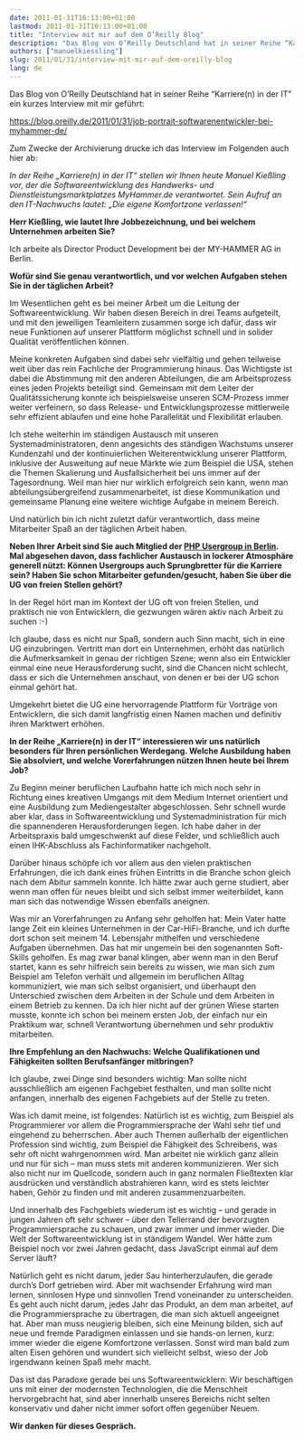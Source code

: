 ```yaml
---
date: 2011-01-31T16:13:00+01:00
lastmod: 2011-01-31T16:13:00+01:00
title: "Interview mit mir auf dem O’Reilly Blog"
description: "Das Blog von O’Reilly Deutschland hat in seiner Reihe “Karriere(n) in der IT” ein kurzes Interview mit mir geführt."
authors: ["manuelkiessling"]
slug: 2011/01/31/interview-mit-mir-auf-dem-oreilly-blog
lang: de
---
```


<p>
Das Blog von O’Reilly Deutschland hat in seiner Reihe “Karriere(n) in der IT” ein kurzes Interview mit mir geführt:
</p>
<p>
<a href="https://blog.oreilly.de/2011/01/31/job-portrait-softwarenentwickler-bei-myhammer-de/">https://blog.oreilly.de/2011/01/31/job-portrait-softwarenentwickler-bei-myhammer-de/</a>
</p>


<p>
    Zum Zwecke der Archivierung drucke ich das Interview im Folgenden auch hier ab:
</p>


<p>
<i>
In der Reihe „Karriere(n) in der IT“ stellen wir Ihnen heute Manuel Kießling vor, der die Softwareentwicklung des Handwerks- und Dienstleistungsmarktplatzes MyHammer.de verantwortet. Sein Aufruf an den IT-Nachwuchs lautet: „Die eigene Komfortzone verlassen!“
</i>
</p>

<p>
<strong>Herr Kießling, wie lautet Ihre Jobbezeichnung, und bei welchem Unternehmen arbeiten Sie?</strong>
</p>

<p>
Ich arbeite als Director Product Development bei der MY-HAMMER AG in Berlin.
</p>


<p>
<strong>
Wofür sind Sie genau verantwortlich, und vor welchen Aufgaben stehen Sie in der täglichen Arbeit?
</strong>
</p>

<p>
Im Wesentlichen geht es bei meiner Arbeit um die Leitung der Softwareentwicklung. Wir haben diesen Bereich in drei Teams aufgeteilt, und mit den jeweiligen Teamleitern zusammen sorge ich dafür, dass wir neue Funktionen auf unserer Plattform möglichst schnell und in solider Qualität veröffentlichen können.
</p>

<p>
Meine konkreten Aufgaben sind dabei sehr vielfältig und gehen teilweise weit über das rein Fachliche der Programmierung hinaus. Das Wichtigste ist dabei die Abstimmung mit den anderen Abteilungen, die am Arbeitsprozess eines jeden Projekts beteiligt sind. Gemeinsam mit dem Leiter der Qualitätssicherung konnte ich beispielsweise unseren SCM-Prozess immer weiter verfeinern, so dass Release- und Entwicklungsprozesse mittlerweile sehr effizient ablaufen und eine hohe Parallelität und Flexibilität erlauben.
</p>

<p>
Ich stehe weiterhin im ständigen Austausch mit unseren Systemadministratoren, denn angesichts des ständigen Wachstums unserer Kundenzahl und der kontinuierlichen Weiterentwicklung unserer Plattform, inklusive der Ausweitung auf neue Märkte wie zum Beispiel die USA, stehen die Themen Skalierung und Ausfallsicherheit bei uns immer auf der Tagesordnung. Weil man hier nur wirklich erfolgreich sein kann, wenn man abteilungsübergreifend zusammenarbeitet, ist diese Kommunikation und gemeinsame Planung eine weitere wichtige Aufgabe in meinem Bereich.
</p>

<p>
Und natürlich bin ich nicht zuletzt dafür verantwortlich, dass meine Mitarbeiter Spaß an der täglichen Arbeit haben.
</p>

<p>
<strong>
Neben Ihrer Arbeit sind Sie auch Mitglied der <a href="https://www.bephpug.de/">PHP Usergroup in Berlin</a>. Mal abgesehen davon, dass fachlicher Austausch in lockerer Atmosphäre generell nützt: Können Usergroups auch Sprungbretter für die Karriere sein? Haben Sie schon Mitarbeiter gefunden/gesucht, haben Sie über die UG von freien Stellen gehört?
</strong>
</p>

<p>
In der Regel hört man im Kontext der UG oft von freien Stellen, und praktisch nie von Entwicklern, die gezwungen wären aktiv nach Arbeit zu suchen :-)
</p>

<p>
Ich glaube, dass es nicht nur Spaß, sondern auch Sinn macht, sich in eine UG einzubringen. Vertritt man dort ein Unternehmen, erhöht das natürlich die Aufmerksamkeit in genau der richtigen Szene; wenn also ein Entwickler einmal eine neue Herausforderung sucht, sind die Chancen nicht schlecht, dass er sich die Unternehmen anschaut, von denen er bei der UG schon einmal gehört hat. 
</p>

<p>
Umgekehrt bietet die UG eine hervorragende Plattform für Vorträge von Entwicklern, die sich damit langfristig einen Namen machen und definitiv ihren Marktwert erhöhen.
</p>


<p>
<strong>
In der Reihe „Karriere(n) in der IT“ interessieren wir uns natürlich besonders für Ihren persönlichen Werdegang. Welche Ausbildung haben Sie absolviert, und welche Vorerfahrungen nützen Ihnen heute bei Ihrem Job?
</strong>
</p>

<p>
Zu Beginn meiner beruflichen Laufbahn hatte ich mich noch sehr in Richtung eines kreativen Umgangs mit dem Medium Internet orientiert und eine Ausbildung zum Mediengestalter abgeschlossen. Sehr schnell wurde aber klar, dass in Softwareentwicklung und Systemadministration für mich die spannenderen Herausforderungen liegen. Ich habe daher in der Arbeitspraxis bald umgeschwenkt auf diese Felder, und schließlich auch einen IHK-Abschluss als Fachinformatiker nachgeholt.
</p>

<p>
Darüber hinaus schöpfe ich vor allem aus den vielen praktischen Erfahrungen, die ich dank eines frühen Eintritts in die Branche schon gleich nach dem Abitur sammeln konnte. Ich hätte zwar auch gerne studiert, aber wenn man offen für neues bleibt und sich selbst immer weiterbildet, kann man sich das notwendige Wissen ebenfalls aneignen.
</p>

<p>
Was mir an Vorerfahrungen zu Anfang sehr geholfen hat: Mein Vater hatte lange Zeit ein kleines Unternehmen in der Car-HiFi-Branche, und ich durfte dort schon seit meinem 14. Lebensjahr mithelfen und verschiedene Aufgaben übernehmen. Das hat mir ungemein bei den sogenannten Soft-Skills geholfen. Es mag zwar banal klingen, aber wenn man in den Beruf startet, kann es sehr hilfreich sein bereits zu wissen, wie man sich zum Beispiel am Telefon verhält und allgemein im beruflichen Alltag kommuniziert, wie man sich selbst organisiert, und überhaupt den Unterschied zwischen dem Arbeiten in der Schule und dem Arbeiten in einem Betrieb zu kennen. Da ich hier nicht auf der grünen Wiese starten musste, konnte ich schon bei meinem ersten Job, der einfach nur ein Praktikum war, schnell Verantwortung übernehmen und sehr produktiv mitarbeiten.
</p>


<p>
<strong>
Ihre Empfehlung an den Nachwuchs: Welche Qualifikationen und Fähigkeiten sollten Berufsanfänger mitbringen?
</strong>
</p>

<p>
Ich glaube, zwei Dinge sind besonders wichtig: Man sollte nicht ausschließlich am eigenen Fachgebiet festhalten, und man sollte nicht anfangen, innerhalb des eigenen Fachgebiets auf der Stelle zu treten.
</p>

<p>
Was ich damit meine, ist folgendes: Natürlich ist es wichtig, zum Beispiel als Programmierer vor allem die Programmiersprache der Wahl sehr tief und eingehend zu beherrschen. Aber auch Themen außerhalb der eigentlichen Profession sind wichtig, zum Beispiel die Fähigkeit des Schreibens, was sehr oft nicht wahrgenommen wird. Man arbeitet nie wirklich ganz allein und nur für sich – man muss stets mit anderen kommunizieren. Wer sich also nicht nur im Quellcode, sondern auch in ganz normalen Fließtexten klar ausdrücken und verständlich abstrahieren kann, wird es stets leichter haben, Gehör zu finden und mit anderen zusammenzuarbeiten.
</p>

<p>
Und innerhalb des Fachgebiets wiederum ist es wichtig – und gerade in jungen Jahren oft sehr schwer – über den Tellerrand der bevorzugten Programmiersprache zu schauen, und zwar immer und immer wieder. Die Welt der Softwareentwicklung ist in ständigem Wandel. Wer hätte zum Beispiel noch vor zwei Jahren gedacht, dass JavaScript einmal auf dem Server läuft?
</p>

<p>
Natürlich geht es nicht darum, jeder Sau hinterherzulaufen, die gerade durch’s Dorf getrieben wird. Aber mit wachsender Erfahrung wird man lernen, sinnlosen Hype und sinnvollen Trend voneinander zu unterscheiden. Es geht auch nicht darum, jedes Jahr das Produkt, an dem man arbeitet, auf die Programmiersprache zu übertragen, die man sich aktuell angeeignet hat. Aber man muss neugierig bleiben, sich eine Meinung bilden, sich auf neue und fremde Paradigmen einlassen und sie hands-on lernen, kurz: immer wieder die eigene Komfortzone verlassen. Sonst wird man bald zum alten Eisen gehören und wundert sich vielleicht selbst, wieso der Job irgendwann keinen Spaß mehr macht.
</p>

<p>
Das ist das Paradoxe gerade bei uns Softwareentwicklern: Wir beschäftigen uns mit einer der modernsten Technologien, die die Menschheit hervorgebracht hat, sind aber innerhalb unseres Bereichs nicht selten konservativ und daher nicht immer sofort offen gegenüber Neuem.
</p>


<p>
<strong>
Wir danken für dieses Gespräch.
</strong>
</p>
